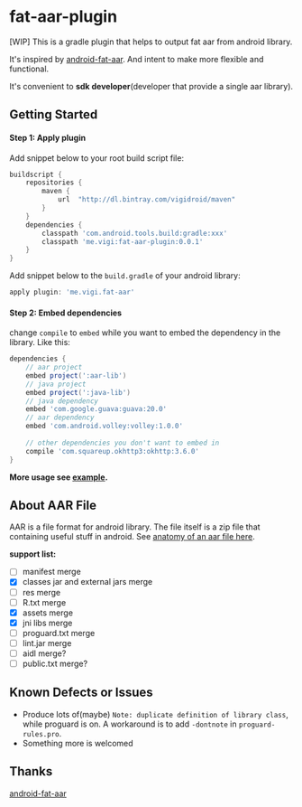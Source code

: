 # fat-aar-plugin
[WIP] This is a gradle plugin that helps to output fat aar from android library.

It's inspired by [android-fat-aar](https://github.com/adwiv/android-fat-aar). And intent to make more flexible and functional.

It's convenient to **sdk developer**(developer that provide a single aar library).

## Getting Started

#### Step 1: Apply plugin

Add snippet below to your root build script file:

```gradle
buildscript {
    repositories {
        maven {
            url  "http://dl.bintray.com/vigidroid/maven"
        }
    }
    dependencies {
        classpath 'com.android.tools.build:gradle:xxx'
        classpath 'me.vigi:fat-aar-plugin:0.0.1'
    }
}
```

Add snippet below to the `build.gradle` of your android library:

```gradle
apply plugin: 'me.vigi.fat-aar'
```

#### Step 2: Embed dependencies

change `compile` to `embed` while you want to embed the dependency in the library. Like this:

```gradle
dependencies {
    // aar project
    embed project(':aar-lib')
    // java project
    embed project(':java-lib')
    // java dependency
    embed 'com.google.guava:guava:20.0'
    // aar dependency
    embed 'com.android.volley:volley:1.0.0'
  
    // other dependencies you don't want to embed in
    compile 'com.squareup.okhttp3:okhttp:3.6.0'
}
```

**More usage see [example](./example-android).**

## About AAR File

AAR is a file format for android library.
The file itself is a zip file that containing useful stuff in android.
See [anatomy of an aar file here](https://developer.android.com/studio/projects/android-library.html#aar-contents).

**support list:**

- [ ] manifest merge
- [x] classes jar and external jars merge
- [ ] res merge
- [ ] R.txt merge
- [x] assets merge
- [x] jni libs merge
- [ ] proguard.txt merge
- [ ] lint.jar merge
- [ ] aidl merge?
- [ ] public.txt merge?

## Known Defects or Issues

* Produce lots of(maybe) `Note: duplicate definition of library class`, while proguard is on. A workaround is to add `-dontnote` in `proguard-rules.pro`.
* Something more is welcomed

## Thanks
[android-fat-aar](https://github.com/adwiv/android-fat-aar)